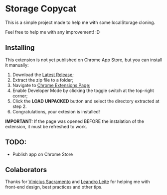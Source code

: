 # Storage Copycat

This is a simple project made to help me with some localStorage cloning.

Feel free to help me with any improvement! :D

## Installing
This extension is not yet published on Chrome App Store, but you can install it manually:

1. Download the [Latest Release](https://github.com/pedroafabri/storage-copycat/releases/tag/1.0.0);
2. Extract the zip file to a folder;
3. Navigate to [Chrome Extensions Page](chrome://extensions);
4. Enable Developer Mode by clicking the toggle switch at the top-right corner;
5. Click the **LOAD UNPACKED** button and select the directory extracted at step 2.
6. Congratulations, your extesion is installed!

**IMPORTANT:** If the page was opened BEFORE the instalation of the extension, it must be refreshed to work.

## TODO:
- Publish app on Chrome Store

## Colaborators
Thanks for [Vinicius Sacramento](https://github.com/viniciusonps) and [Leandro Leite](https://github.com/lleitep3) for helping me with front-end design, best practices and other tips.